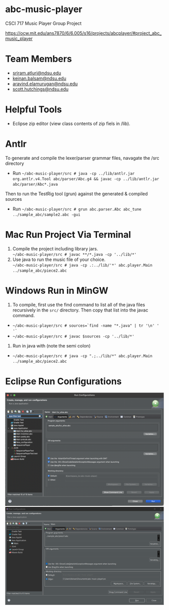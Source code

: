 # abc-music-player
CSCI 717 Music Player Group Project

https://ocw.mit.edu/ans7870/6/6.005/s16/projects/abcplayer/#project_abc_music_player

# Team Members
* sriram.atluri@ndsu.edu
* keinan.balsam@ndsu.edu
* aravind.elamurugan@ndsu.edu
* scott.hutchings@ndsu.edu

# Helpful Tools
* Eclipse zip editor (view class contents of zip fiels in /lib).

# Antlr
To generate and compile the lexer/parser grammar files, navagate the /src directory       
* Run `~/abc-music-player/src # java -cp ../lib/antlr.jar org.antlr.v4.Tool abc/parser/Abc.g4 && javac -cp ../lib/antlr.jar abc/parser/Abc*.java`    

Then to run the TestRig tool (grun) against the generated & compiled sources 
* Run `~/abc-music-player/src # grun abc.parser.Abc abc_tune ../sample_abc/sample2.abc -gui`

# Mac Run Project Via Terminal
1. Compile the project including library jars.   
`~/abc-music-player/src # javac **/*.java -cp '../lib/*'`
1. Use java to run the music file of your choice.  
`~/abc-music-player/src # java -cp .:../lib/'*' abc.player.Main ../sample_abc/piece2.abc`

# Windows Run in MinGW
1. To compile, first use the find command to list all of the java files recursively in the `src/` directory. Then copy that list into the javac command.
* ```~/abc-music-player/src # sources=`find -name "*.java" | tr '\n' ' '` ```
* `~/abc-music-player/src # javac $sources -cp '../lib/*'`
1. Run in java with (note the semi colon)
* `~/abc-music-player/src # java -cp ".;../lib/*" abc.player.Main ../sample_abc/piece2.abc`

# Eclipse Run Configurations
![Mac config](resources/mac_run_configuration.png)
![Windows config](resources/windows_run_configuration.png)
